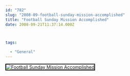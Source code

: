 ```yaml
---
id: "782"
slug: "2008-09-football-sunday-mission-accomplished"
title: "Football Sunday Mission Accomplished"
date: 2008-09-21T11:37:14.000Z



tags:

  - "General"
---
```

<div class="sqs-html-content">
  <div style="float: left; margin-right: 10px; margin-bottom: 10px;"> <a href="http://www.flickr.com/photos/mclazarus/2875056999/" title="Football Sunday Mission Accomplished"><img src="http://farm4.static.flickr.com/3016/2875056999_b3d7331732_m.jpg" alt="Football Sunday Mission Accomplished" style="border: solid 2px #000000;" /></a>
</div>
<p><br clear="all" /></p>
</div>

